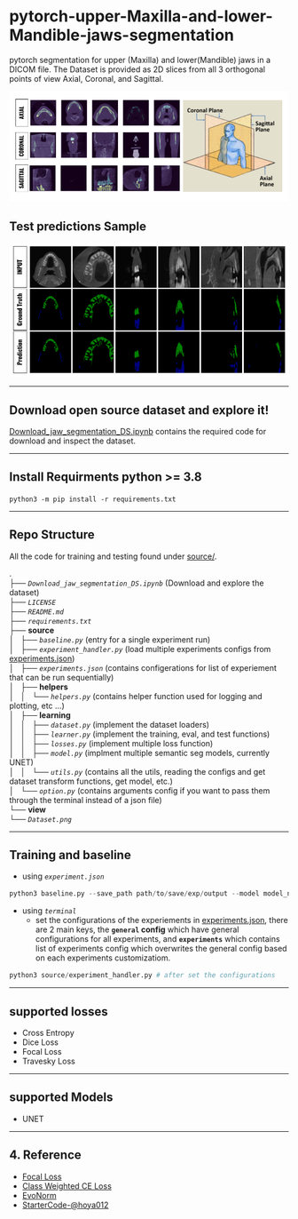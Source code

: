 # pytorch-upper-Maxilla-and-lower-Mandible-jaws-segmentation
pytorch segmentation for  upper (Maxilla) and lower(Mandible) jaws in a DICOM file.  The Dataset is provided as 2D slices from all 3 orthogonal points of view Axial, Coronal, and Sagittal.

![Dataset](view/Dataset.png)

## Test predictions Sample

![TestSet Prediction Sample](view/results.png)

---
## Download open source dataset and explore it!
[Download_jaw_segmentation_DS.ipynb](Download_jaw_segmentation_DS.ipynb) contains the required code for download and inspect the dataset.

---
## Install Requirments python >= 3.8
`python3 -m pip install -r requirements.txt`

---
## Repo Structure
All the code for training and testing found under [source/](source/).

.\
├── *`Download_jaw_segmentation_DS.ipynb`* (Download and explore the dataset)\
├── *`LICENSE`*\
├── *`README.md`*\
├── *`requirements.txt`*\
├── **source**\
│   ├── *`baseline.py`* (entry for a single experiment run)\
│   ├── *`experiment_handler.py`* (load multiple experiments configs from [experiments.json](source/experiments.json))\
│   ├── *`experiments.json`* (contains configerations for list of experiement that can be run sequentially)\
│   ├── **helpers**\
│   │   └── *`helpers.py`* (contains helper function used for logging and plotting, etc ...)\
│   ├── **learning**\
│   │   ├── *`dataset.py`* (implement the dataset loaders)\
│   │   ├── *`learner.py`* (implement the training, eval, and test functions)\
│   │   ├── *`losses.py`* (implement multiple loss function)\
│   │   ├── *`model.py`* (implment multiple semantic seg models, currently UNET)\
│   │   └── *`utils.py`* (contains all the utils, reading the configs and get dataset transform functions, get model, etc.)\
│   └── *`option.py`* (contains arguments config if you want to pass them through the terminal instead of a json file)\
└── **view**\
    └── *`Dataset.png`*

---

## Training and baseline

- using *`experiment.json`*
```python
python3 baseline.py --save_path path/to/save/exp/output --model model_name --train_size 128 128 --test_size 128 128 --crop_size --batch_size 8; # other parameters found in [options.py](source/option.py)
```

- using *`terminal`*
    - set the configurations of the experiements in [experiments.json](source/experiments.json), there are 2 main keys, the **`general` config** which have general configurations for all experiments, and **`experiments`** which contains list of experiments config which overwrites the general config based on each experiments customizatiom.

```python
python3 source/experiment_handler.py # after set the configurations
```

---

## supported losses

- Cross Entropy
- Dice Loss
- Focal Loss
- Travesky Loss

---

## supported Models

- UNET

---

## 4. Reference
- [Focal Loss](https://github.com/clcarwin/focal_loss_pytorch)
- [Class Weighted CE Loss](https://github.com/openseg-group/OCNet.pytorch/blob/master/utils/loss.py)
- [EvoNorm](https://github.com/digantamisra98/EvoNorm)
- [StarterCode-@hoya012](https://github.com/hoya012/semantic-segmentation-tutorial-pytorch)
